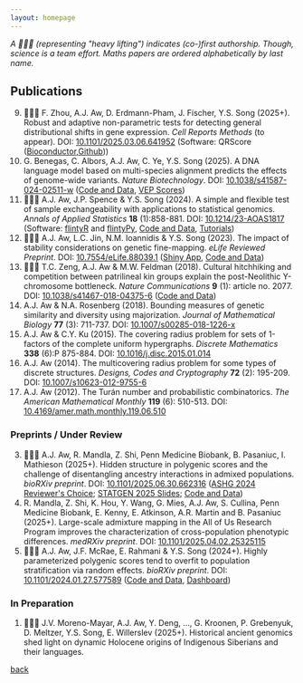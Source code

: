 ```yaml
---
layout: homepage
---
```


*A 🏋🏻‍♂️ (representing "heavy lifting") indicates (co-)first authorship. Though, science is a team effort. Maths papers are ordered alphabetically by last name.*

## Publications

9. 🏋🏻‍♂️ F. Zhou, A.J. Aw, D. Erdmann-Pham, J. Fischer, Y.S. Song (2025+). Robust and adaptive non-parametric tests for detecting general distributional shifts in gene expression. *Cell Reports Methods* (to appear). DOI: [10.1101/2025.03.06.641952](https://doi.org/10.1101/2025.03.06.641952) (Software: QRScore ([Bioconductor](https://doi.org/doi:10.18129/B9.bioc.QRscore),[Github](https://github.com/songlab-cal/QRscore)))
8. G. Benegas, C. Albors, A.J. Aw, C. Ye, Y.S. Song (2025). A DNA language model based on multi-species alignment predicts the effects of genome-wide variants. *Nature Biotechnology*. DOI: [10.1038/s41587-024-02511-w](https://doi.org/10.1038/s41587-024-02511-w) ([Code and Data](https://github.com/songlab-cal/gpn#gpn-msa), [VEP Scores](https://huggingface.co/collections/songlab/gpn-msa-65319280c93c85e11c803887))
7. 🏋🏻‍♂️ A.J. Aw, J.P. Spence & Y.S. Song (2024). A simple and flexible test of sample exchangeability with applications to statistical genomics. *Annals of Applied Statistics* **18** (1):858-881. DOI: [10.1214/23-AOAS1817](https://doi.org/10.1214/23-AOAS1817) (Software: [flintyR](https://cran.rstudio.com/web/packages/flintyR/index.html) and [flintyPy](https://pypi.org/project/flintypy/), [Code and Data](https://github.com/songlab-cal/flinty), [Tutorials](https://alanaw1.github.io/flintyR/))
6. 🏋🏻‍♂️ A.J. Aw, L.C. Jin, N.M. Ioannidis & Y.S. Song (2023). The impact of stability considerations on genetic fine-mapping. *eLife Reviewed Preprint*. DOI: [10.7554/eLife.88039.1](https://doi.org/10.7554/eLife.88039.1) ([Shiny App](https://alan-aw.shinyapps.io/stability_v0/), [Code and Data](https://github.com/songlab-cal/StableFM))
5. 🏋🏻‍♂️ T.C. Zeng, A.J. Aw & M.W. Feldman (2018). Cultural hitchhiking and competition between patrilineal kin groups explain the post-Neolithic Y-chromosome bottleneck. *Nature Communications* **9** (1): article no. 2077. DOI: [10.1038/s41467-018-04375-6](https://doi.org/10.1038/s41467-018-04375-6) ([Code and Data](https://github.com/alanaw1/CulturalHitchhiking))
4. A.J. Aw & N.A. Rosenberg (2018). Bounding measures of genetic similarity and diversity using majorization. *Journal of Mathematical Biology* **77** (3): 711-737. DOI: [10.1007/s00285-018-1226-x](https://doi.org/10.1007/s00285-018-1226-x) 
3. A.J. Aw & C.Y. Ku (2015). The covering radius problem for sets of 1-factors of the complete uniform hypergraphs. *Discrete Mathematics* **338** (6):P 875-884. DOI: [10.1016/j.disc.2015.01.014](https://doi.org/10.1016/j.disc.2015.01.014)
2. A.J. Aw (2014). The multicovering radius problem for some types of discrete structures. *Designs, Codes and Cryptography* **72** (2): 195-209. DOI: [10.1007/s10623-012-9755-6](https://doi.org/10.1007/s10623-012-9755-6) 
1. A.J. Aw (2012). The Turán number and probabilistic combinatorics. *The American Mathematical Monthly* **119** (6): 510-513. DOI: [10.4169/amer.math.monthly.119.06.510](https://doi.org/10.4169/amer.math.monthly.119.06.510)

### Preprints / Under Review

3. 🏋🏻‍♂️ A.J. Aw, R. Mandla, Z. Shi, Penn Medicine Biobank, B. Pasaniuc, I. Mathieson (2025+). Hidden structure in polygenic scores and the challenge of disentangling ancestry interactions in admixed populations. *bioRXiv preprint*. DOI: [10.1101/2025.06.30.662316](https://doi.org/10.1101/2025.06.30.662316) ([ASHG 2024 Reviewer's Choice](https://www.ashg.org/wp-content/uploads/2024/10/ASHG2024-PosterAbstracts.pdf); [STATGEN 2025 Slides](https://alanaw1.github.io/assets/files/AAw_STATGEN2025_SlideDeck.pdf); [Code and Data](https://github.com/mathilab/GxA_Interaction))
2. R. Mandla, Z. Shi, K. Hou, Y. Wang, G. Mies, A.J. Aw, S. Cullina, Penn Medicine Biobank, E. Kenny, E. Atkinson, A.R. Martin and B. Pasaniuc (2025+). Large-scale admixture mapping in the All of Us Research Program improves the characterization of cross-population phenotypic differences. *medRXiv preprint*. DOI: [10.1101/2025.04.02.25325115](https://doi.org/10.1101/2025.04.02.25325115)
1. 🏋🏻‍♂️ A.J. Aw, J.F. McRae, E. Rahmani & Y.S. Song (2024+). Highly parameterized polygenic scores tend to overfit to population stratification via random effects. *bioRXiv preprint*. DOI: [10.1101/2024.01.27.577589](https://doi.org/10.1101/2024.01.27.577589) ([Code and Data](https://github.com/songlab-cal/StratPGS), [Dashboard](https://alan-aw.shinyapps.io/stratPGS_v0/))

### In Preparation

1. 🏋🏻‍♂️ J.V. Moreno-Mayar, A.J. Aw, Y. Deng, ..., G. Kroonen, P. Grebenyuk, D. Meltzer, Y.S. Song, E. Willerslev (2025+). Historical ancient genomics shed light on dynamic Holocene origins of Indigenous Siberians and their languages.

[back](./)